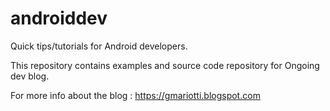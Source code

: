 androiddev
==========

Quick tips/tutorials for Android developers.

This repository contains examples and source code repository for Ongoing dev blog.

For more info about the blog : https://gmariotti.blogspot.com
